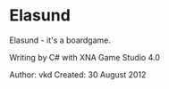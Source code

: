 Elasund
========

Elasund - it's a boardgame.

Writing by C# with XNA Game Studio 4.0

Author: vkd
Created: 30 August 2012